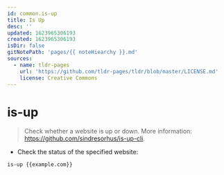 ```yaml
---
id: common.is-up
title: Is Up
desc: ''
updated: 1623965306193
created: 1623965306193
isDir: false
gitNotePath: 'pages/{{ noteHiearchy }}.md'
sources:
  - name: tldr-pages
    url: 'https://github.com/tldr-pages/tldr/blob/master/LICENSE.md'
    license: Creative Commons
---
```

# is-up

> Check whether a website is up or down.
> More information: <https://github.com/sindresorhus/is-up-cli>.

- Check the status of the specified website:

`is-up {{example.com}}`

